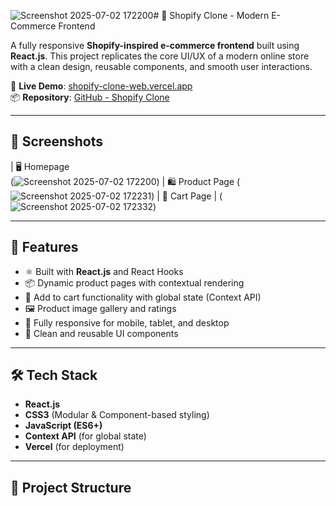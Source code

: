 ![Screenshot 2025-07-02 172200](https://github.com/user-attachments/assets/ce500cf1-f55b-4beb-bf2b-5cff67731a69)# 🛒 Shopify Clone - Modern E-Commerce Frontend

A fully responsive **Shopify-inspired e-commerce frontend** built using **React.js**. This project replicates the core UI/UX of a modern online store with a clean design, reusable components, and smooth user interactions.

🔗 **Live Demo**: [shopify-clone-web.vercel.app](https://shopify-clone-web-rho.vercel.app/)  
📦 **Repository**: [GitHub - Shopify Clone](https://github.com/Priyanshu-Shirsath/Shopify_clone_web)

---

## 📸 Screenshots

| 🖥️ Homepage  
(![Screenshot 2025-07-02 172200](https://github.com/user-attachments/assets/d997137d-6bab-4ce4-b701-f62b637668ca)) 
| 🛍️ Product Page
(![Screenshot 2025-07-02 172231](https://github.com/user-attachments/assets/e85819d7-c459-438e-a27d-10c2ad2eea25)) 
| 🛒 Cart Page |
(![Screenshot 2025-07-02 172332](https://github.com/user-attachments/assets/ba482b36-9100-4a2d-8112-08cc271f2bf4)) 

---

## 🚀 Features

- ⚛️ Built with **React.js** and React Hooks
- 📦 Dynamic product pages with contextual rendering
- 🛒 Add to cart functionality with global state (Context API)
- 🖼️ Product image gallery and ratings
- 📱 Fully responsive for mobile, tablet, and desktop
- 🎨 Clean and reusable UI components

---

## 🛠️ Tech Stack

- **React.js**
- **CSS3** (Modular & Component-based styling)
- **JavaScript (ES6+)**
- **Context API** (for global state)
- **Vercel** (for deployment)

---

## 📂 Project Structure

